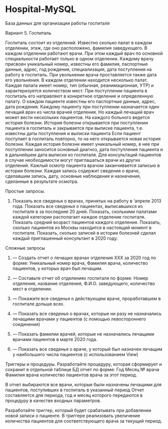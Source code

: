 # Hospital-MySQL
База данных для организации работы госпиталя

Вариант 5. Госпиталь

Госпиталь состоит из отделений. Известно сколько палат в каждом отделении, этаж, где оно расположено, фамилия заведующего.
В каждом отделении работают врачи. При этом каждый врач по основной специальности работает только в одном отделении.
Каждому врачу присвоен уникальный номер, известны его фамилия, паспортные данные, адрес, год рождения, специализация, дата
поступления на работу в госпиталь. При увольнении врача проставляется также дата его увольнения.
В каждом отделении находится несколько палат. Каждая палата имеет номер, тип (обычная, реанимационная, УТР) и характеризуется
количеством мест.
При поступлении пациента в госпиталь его направляют в конкретное отделение и определенную палату. О каждом пациенте известны
его паспортные данные, адрес, дата рождения. Каждому пациенту при поступлении назначается один лечащий врач из числа врачей
отделения. Но каждый лечащий врач может вести нескольких пациентов.
На каждого больного ведется история болезни. История болезни открывается при поступлении пациента в госпиталь и закрывается при
выписке пациента, т.е. известны даты поступления и выписки пациента Если пациент поступает в госпиталь повторно, то на него
открывается новая история болезни.
Каждая история болезни имеет уникальный номер, в нее при поступлении заносится основный диагноз, дата поступления пациента и в
дальнейшем дата выписки из госпиталя.
Для консультаций пациентов в случае необходимости могут приглашаться врачи из других отделений.
Кажлый осмотр пациента врачом заканчивается записью в истории болезни. 
Каждая запись содержит сведения о враче, сделавшим запись, дату, основные наблюдения и назначения, сделанные в результате осмотра.

Простые запросы.
1. Показать все сведенья о врачах, принятых на работу в ‘апреле 2013 года.
Показать все сведенья о пациентах, выписавшихся из госпиталя в за последние 20 дней.
Показать, сколькими палатами каждой категории располагает каждое отделение госпиталя.
Показать средний возраст пациентов каждого отделения.
Показать, сколько пациентов из Москвы находится в настоящий момент в госпитале.
Показать, сколько записей в истории болезней сделал каждый приглашенный консультант в 2020 году.


Сложные запросы
1. — Создать отчет о лечащих врачах отделения ХХХ за 2020 год по форме:
Уникальный номер врача, Фамилия врача, количество пациентов, у которых врач был лечащим.

2. — Составьте отчет об отделениях госпиталя по форме: Номер отделения, название отделения, Ф.И.О. заведующего,
количество мест в отделении.

3. — Покажите все сведенья о действующем враче, проработавшем в госпитале дольше всех.

4. — Показать все сведенья о врачах, которые ни разу не назначались лечащими врачами у пациентов (с помощью левостороннего соединения)

5. — Показать фамилии врачей, которые не назначались лечащими врачами пациентов в марте 2020 года.

6. — Показать все сведенья о враче, у который был назначен лечащим у наибольшего числа пациентов (с использованием View)


Триггеры и процедуры.
Разработайте процедуру, которая сформирует и сохранит в отдельной таблице БД отчет по форме:
Год
Месяц
№ врача
Фамилия врача
количество пациентов врача за этот период.

В отчет выбираются все врачи, которые были назначены лечащими для пациентов, поступивших в госпиталь в указанный период
Отчет составляется для периода, год и месяц которого передаются в процедуру в качестве входных параметров.

Разработайте триггер, который будет срабатывать при добавлении новой записи о пациенте. В триггере реализовать увеличение
количества пациентов для соответствующего врача за текущий период.
